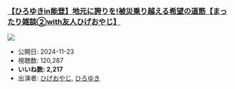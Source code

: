 ### [【ひろゆきin能登】地元に誇りを!被災乗り越える希望の道筋【まったり雑談②with友人ひげおやじ】](https://www.youtube.com/watch?v=DB9kTL2ZvsI)
[![](https://img.youtube.com/vi/DB9kTL2ZvsI/sddefault.jpg)](https://www.youtube.com/watch?v=DB9kTL2ZvsI)
-   公開日: 2024-11-23
-   視聴数: 120,287
-   **いいね数: 2,217**
-   出演者: [ひげおやじ](/rehacq_fan/people/ひげおやじ "wikilink"), [ひろゆき](/rehacq_fan/people/ひろゆき "wikilink")
